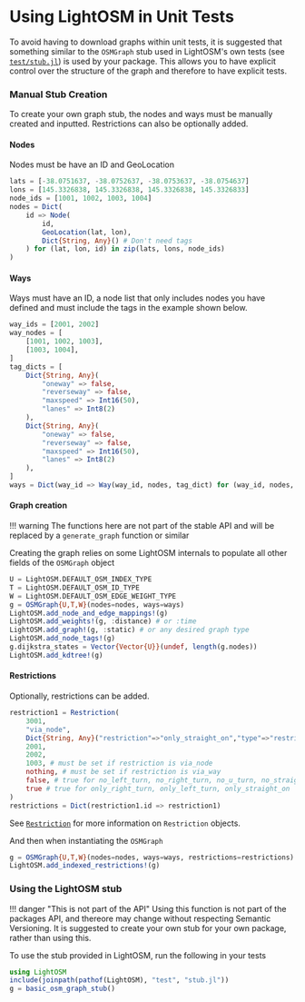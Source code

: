 # Using LightOSM in Unit Tests

To avoid having to download graphs within unit tests, it is suggested that something
similar to the `OSMGraph` stub used in LightOSM's own tests (see [`test/stub.jl`](https://github.com/DeloitteOptimalReality/LightOSM.jl/blob/master/test/stub.jl)) is
used by your package. This allows you to have explicit control over the structure of
the graph and therefore to have explicit tests.

### Manual Stub Creation

To create your own graph stub, the nodes and ways must be manually created and inputted.
Restrictions can also be optionally added.

#### Nodes

Nodes must be have an ID and GeoLocation

```julia
lats = [-38.0751637, -38.0752637, -38.0753637, -38.0754637]
lons = [145.3326838, 145.3326838, 145.3326838, 145.3326833]
node_ids = [1001, 1002, 1003, 1004]
nodes = Dict(
    id => Node(
        id,
        GeoLocation(lat, lon),
        Dict{String, Any}() # Don't need tags
    ) for (lat, lon, id) in zip(lats, lons, node_ids)
)
```

#### Ways

Ways must have an ID, a node list that only includes nodes you have defined and
must include the tags in the example shown below.

```julia
way_ids = [2001, 2002]
way_nodes = [
    [1001, 1002, 1003],
    [1003, 1004],
]
tag_dicts = [
    Dict{String, Any}(
        "oneway" => false,
        "reverseway" => false,
        "maxspeed" => Int16(50),
        "lanes" => Int8(2)
    ),
    Dict{String, Any}(
        "oneway" => false,
        "reverseway" => false,
        "maxspeed" => Int16(50),
        "lanes" => Int8(2)
    ),
]
ways = Dict(way_id => Way(way_id, nodes, tag_dict) for (way_id, nodes, tag_dict) in zip(way_ids, way_nodes, tag_dicts))
```

#### Graph creation

!!! warning
    The functions here are not part of the stable API and will be replaced by a `generate_graph` function or similar

Creating the graph relies on some LightOSM internals to populate all other fields of the `OSMGraph` object

```julia
U = LightOSM.DEFAULT_OSM_INDEX_TYPE
T = LightOSM.DEFAULT_OSM_ID_TYPE
W = LightOSM.DEFAULT_OSM_EDGE_WEIGHT_TYPE
g = OSMGraph{U,T,W}(nodes=nodes, ways=ways)
LightOSM.add_node_and_edge_mappings!(g)
LightOSM.add_weights!(g, :distance) # or :time
LightOSM.add_graph!(g, :static) # or any desired graph type
LightOSM.add_node_tags!(g)
g.dijkstra_states = Vector{Vector{U}}(undef, length(g.nodes))
LightOSM.add_kdtree!(g)
```

#### Restrictions

Optionally, restrictions can be added.

```julia
restriction1 = Restriction(
    3001,
    "via_node",
    Dict{String, Any}("restriction"=>"only_straight_on","type"=>"restriction"),
    2001,
    2002,
    1003, # must be set if restriction is via_node
    nothing, # must be set if restriction is via_way
    false, # true for no_left_turn, no_right_turn, no_u_turn, no_straight_on
    true # true for only_right_turn, only_left_turn, only_straight_on
)
restrictions = Dict(restriction1.id => restriction1)
```

See [`Restriction`](@ref) for more information on `Restriction` objects.

And then when instantiating the `OSMGraph`

```julia
g = OSMGraph{U,T,W}(nodes=nodes, ways=ways, restrictions=restrictions)
LightOSM.add_indexed_restrictions!(g)
```

### Using the LightOSM stub

!!! danger "This is not part of the API"
    Using this function is not part of the packages API, and thereore may change without respecting Semantic Versioning. It is suggested to create your own stub for your own package, rather than using this.

To use the stub provided in LightOSM, run the following in your tests

```julia
using LightOSM
include(joinpath(pathof(LightOSM), "test", "stub.jl"))
g = basic_osm_graph_stub()
```